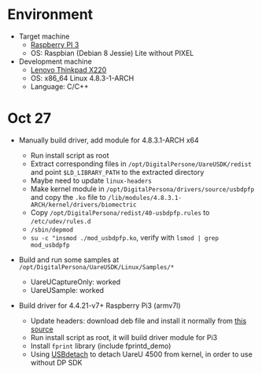 # Environment
- Target machine
  + [Raspberry PI 3](https://www.raspberrypi.org/products/raspberry-pi-3-model-b/)
  + OS: Raspbian (Debian 8 Jessie) Lite without PIXEL
- Development machine
  + [Lenovo Thinkpad X220](https://support.lenovo.com/vn/en/documents/pd015812)
  + OS: x86_64 Linux 4.8.3-1-ARCH
  + Language: C/C++

# Oct 27
- Manually build driver, add module for 4.8.3.1-ARCH x64
  + Run install script as root
  + Extract corresponding files in `/opt/DigitalPersone/UareUSDK/redist` and point `$LD_LIBRARY_PATH` to the extracted directory
  + Maybe need to update `linux-headers`
  + Make kernel module in `/opt/DigitalPersona/drivers/source/usbdpfp` and copy the `.ko` file to `/lib/modules/4.8.3.1-ARCH/kernel/drivers/biomectric`
  + Copy `/opt/DigitalPersona/redist/40-usbdpfp.rules` to `/etc/udev/rules.d`
  + `/sbin/depmod`
  + `su -c "insmod ./mod_usbdpfp.ko`, verify with `lsmod | grep mod_usbdpfp`

- Build and run some samples at `/opt/DigitalPersona/UareUSDK/Linux/Samples/*`
  + UareUCaptureOnly: worked
  + UareUSample: worked

- Build driver for 4.4.21-v7+ Raspberry Pi3 (armv7l)
  + Update headers: download deb file and install it normally from [this source](https://www.niksula.hut.fi/~mhiienka/Rpi/linux-headers-rpi/)
  + Run install script as root, it will build driver module for Pi3
  + Install `fprint` library (include fprintd_demo)
  + Using [USBdetach](https://github.com/Lefinnois/USBdetach) to detach UareU 4500 from kernel, in order to use without DP SDK

